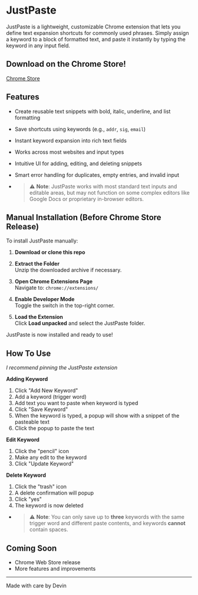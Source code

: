 # JustPaste

JustPaste is a lightweight, customizable Chrome extension that lets you define text expansion shortcuts for commonly used phrases. Simply assign a keyword to a block of formatted text, and paste it instantly by typing the keyword in any input field.

## Download on the Chrome Store!
[Chrome Store](⁠https://chromewebstore.google.com/detail/dhokfeiamfnbhnmhhjaghheekhmdakoi?utm_source=item-share-cb)

## Features

- Create reusable text snippets with bold, italic, underline, and list formatting
- Save shortcuts using keywords (e.g., `addr`, `sig`, `email`)
- Instant keyword expansion into rich text fields
- Works across most websites and input types
- Intuitive UI for adding, editing, and deleting snippets
- Smart error handling for duplicates, empty entries, and invalid input

- > ⚠️ **Note**: JustPaste works with most standard text inputs and editable areas, but may not function on some complex editors like Google Docs or proprietary in-browser editors.

## Manual Installation (Before Chrome Store Release)

To install JustPaste manually:

1. **Download or clone this repo**

2. **Extract the Folder**  
   Unzip the downloaded archive if necessary.

3. **Open Chrome Extensions Page**  
   Navigate to: `chrome://extensions/`

4. **Enable Developer Mode**  
   Toggle the switch in the top-right corner.

5. **Load the Extension**  
   Click **Load unpacked** and select the JustPaste folder.

JustPaste is now installed and ready to use!

## How To Use
*I recommend pinning the JustPaste extension*

**Adding Keyword**
1. Click "Add New Keyword"
2. Add a keyword (trigger word)
3. Add text you want to paste when keyword is typed
4. Click "Save Keyword"
5. When the keyword is typed, a popup will show with a snippet of the pasteable text
6. Click the popup to paste the text

**Edit Keyword**
1. Click the "pencil" icon
2. Make any edit to the keyword
3. Click "Update Keyword"

**Delete Keyword**
1. Click the "trash" icon
2. A delete confirmation will popup
3. Click "yes"
4. The keyword is now deleted

- > ⚠️ **Note**: You can only save up to **three** keywords with the same trigger word and different paste contents, and keywords **cannot** contain spaces.

## Coming Soon

- Chrome Web Store release  
- More features and improvements

---

Made with care by Devin
